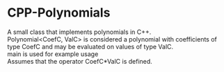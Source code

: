 # CPP-Polynomials

A small class that implements polynomials in C++. <br>
Polynomial<CoefC, ValC> is considered a polynomial with coefficients of type CoefC and may be evaluated on values of type ValC. <br>
main is used for example usage <br>
Assumes that the operator CoefC\*ValC is defined. <br>
